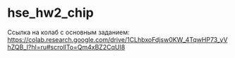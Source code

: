 # hse_hw2_chip

Ссылка на колаб с основным заданием: https://colab.research.google.com/drive/1CLhbxoFdjsw0KW_4TqwHP73_yVhZQB_I?hl=ru#scrollTo=Qm4xBZ2CqUI8

##
